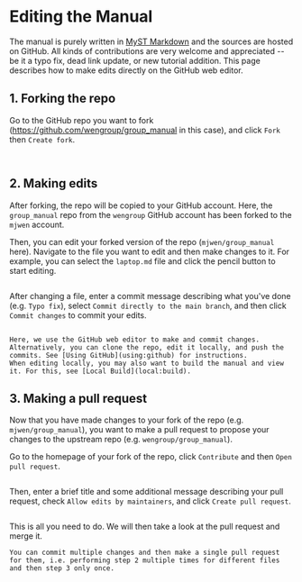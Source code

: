 # Editing the Manual

The manual is purely written in [MyST Markdown](https://jupyterbook.org/en/stable/reference/cheatsheet.html) and the sources are hosted on GitHub. All kinds of contributions are very welcome and appreciated -- be it a typo fix, dead link update, or new tutorial addition.
This page describes how to make edits directly on the GitHub web editor.

## 1. Forking the repo

Go to the GitHub repo you want to fork (https://github.com/wengroup/group_manual in this case), and click `Fork` then `Create fork`.

```{figure} ../image/edit-1.png

```

```{figure} ../image/edit-2.png

```

## 2. Making edits

After forking, the repo will be copied to your GitHub account. Here, the `group_manual` repo from the `wengroup` GitHub account has been forked to the `mjwen` account.

Then, you can edit your forked version of the repo (`mjwen/group_manual` here). Navigate to the file you want to edit and then make changes to it. For example, you can select the `laptop.md` file and click the pencil button to start editing.

```{figure} ../image/edit-3.png

```

After changing a file, enter a commit message describing what you've done (e.g. `Typo fix`), select `Commit directly to the main branch`, and then click `Commit changes` to commit your edits.

```{figure} ../image/edit-4.png

```

```{tip}
Here, we use the GitHub web editor to make and commit changes. Alternatively, you can clone the repo, edit it locally, and push the commits. See [Using GitHub](using:github) for instructions.
When editing locally, you may also want to build the manual and view it. For this, see [Local Build](local:build).
```

## 3. Making a pull request

Now that you have made changes to your fork of the repo (e.g. `mjwen/group_manual`), you want to make a pull request to propose your changes to the upstream repo (e.g. `wengroup/group_manual`).

Go to the homepage of your fork of the repo, click `Contribute` and then `Open pull request`.

```{figure} ../image/edit-5.png

```

Then, enter a brief title and some additional message describing your pull request, check `Allow edits by maintainers`, and click `Create pull request`.

```{figure} ../image/edit-6.png

```

This is all you need to do. We will then take a look at the pull request and merge it.

```{tip}
You can commit multiple changes and then make a single pull request for them, i.e. performing step 2 multiple times for different files and then step 3 only once.
```
